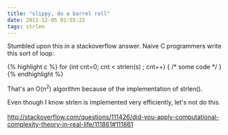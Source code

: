 ```yaml
---
title: "slippy, do a barrel roll"
date: 2011-12-05 01:55:22
tags: strlen
---
```


<p>
Stumbled upon this in a stackoverflow answer. Naive C programmers write this sort of loop:

{% highlight c %}
for (int cnt=0; cnt < strlen(s) ; cnt++) {
  /* some code */
}
{% endhighlight %}
</p>

<p>
That's an O(n<sup>2</sup>) algorithm because of the implementation 
of strlen().
</p>

<p>
Even though I know <span class="mono">strlen</span> is implemented very efficiently, let's not do this. <br /><br />
<a href="http://stackoverflow.com/questions/111426/did-you-apply-computational-complexity-theory-in-real-life/111861#111861">http://stackoverflow.com/questions/111426/did-you-apply-computational-complexity-theory-in-real-life/111861#111861</a>
</p>
